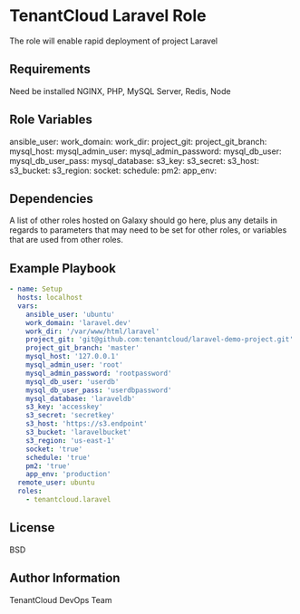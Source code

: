 TenantCloud Laravel Role
=========

The role will enable rapid deployment of project Laravel 

Requirements
------------

Need be installed NGINX, PHP, MySQL Server, Redis, Node

Role Variables
--------------

ansible_user:
work_domain:
work_dir:
project_git:
project_git_branch:
mysql_host:
mysql_admin_user:
mysql_admin_password: 
mysql_db_user:
mysql_db_user_pass:
mysql_database:
s3_key:
s3_secret:
s3_host:
s3_bucket:
s3_region:
socket:
schedule:
pm2:
app_env:

Dependencies
------------

A list of other roles hosted on Galaxy should go here, plus any details in regards to parameters that may need to be set for other roles, or variables that are used from other roles.

Example Playbook
----------------

```yaml
- name: Setup
  hosts: localhost
  vars:
    ansible_user: 'ubuntu'
    work_domain: 'laravel.dev'
    work_dir: '/var/www/html/laravel'
    project_git: 'git@github.com:tenantcloud/laravel-demo-project.git'
    project_git_branch: 'master'
    mysql_host: '127.0.0.1'
    mysql_admin_user: 'root'
    mysql_admin_password: 'rootpassword'
    mysql_db_user: 'userdb'
    mysql_db_user_pass: 'userdbpassword'
    mysql_database: 'laraveldb'
    s3_key: 'accesskey'
    s3_secret: 'secretkey'
    s3_host: 'https://s3.endpoint'
    s3_bucket: 'laravelbucket'
    s3_region: 'us-east-1'
    socket: 'true'
    schedule: 'true'
    pm2: 'true'
    app_env: 'production'
  remote_user: ubuntu
  roles:
    - tenantcloud.laravel
```

License
-------

BSD

Author Information
------------------

TenantCloud DevOps Team
